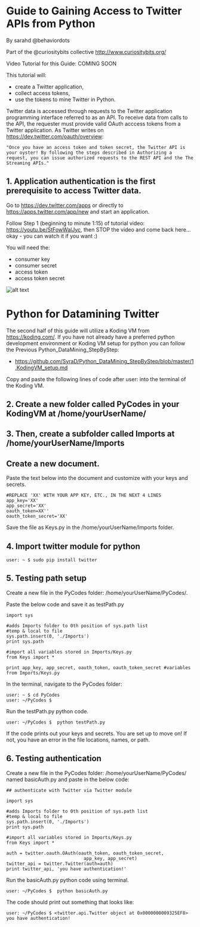 # Guide to Gaining Access to Twitter APIs from Python
By sarahd @behaviordots

Part of the @curiositybits collective http://www.curiositybits.org/

Video Tutorial for this Guide: COMING SOON

This tutorial will: 
*    create a Twitter application, 
*    collect access tokens, 
*    use the tokens to mine Twitter in Python.

Twitter data is accessed through requests to the Twitter application programming interface referred to as an API. To receive data from calls to the API, the requester must provide valid OAuth acccess tokens from a Twitter application. 
As Twitter writes on https://dev.twitter.com/oauth/overview:

````
"Once you have an access token and token secret, the Twitter API is your oyster! By following the steps described in Authorizing a request, you can issue authorized requests to the REST API and the The Streaming APIs."
````

## 1. Application authentication is the first prerequisite to access Twitter data. 

Go to https://dev.twitter.com/apps or directly to https://apps.twitter.com/app/new and start an application.  

Follow Step 1 (beginning to minute 1:15) of tutorial video: https://youtu.be/StFowWalJyc, then STOP the video and come back here... okay - you can watch it if you want :)

You will need the:
* consumer key 
* consumer secret 
* access token 
* access token secret

![alt text](https://github.com/SyraD/Python_DataMining_StepByStep/blob/master/Images_storage/API.jpg "Photo")

# Python for Datamining Twitter
The second half of this guide will utilize a Koding VM from https://koding.com/. If you have not already have a preferred python development environment or Koding VM setup for python you can follow the Previous Python_DataMining_StepByStep:

*   https://github.com/SyraD/Python_DataMining_StepByStep/blob/master/1.KodingVM_setup.md

Copy and paste the following lines of code after user: into the terminal of the Koding VM.

## 2. Create a new folder called PyCodes in your KodingVM at /home/yourUserName/

## 3. Then, create a subfolder called Imports at /home/yourUserName/Imports
## Create a new document. 

Paste the text below into the document and customize with your keys and secrets.
````
#REPLACE 'XX' WITH YOUR APP KEY, ETC., IN THE NEXT 4 LINES
app_key='XX'      
app_secret='XX'
oauth_token=XX''
oauth_token_secret='XX'

````
Save the file as Keys.py in the /home/yourUserName/Imports folder.

## 4. Import twitter module for python

```
user: ~ $ sudo pip install twitter
```

## 5. Testing path setup
Create a new file in the PyCodes folder: /home/yourUserName/PyCodes/.

Paste the below code and save it as testPath.py

 ```
import sys

#adds Imports folder to 0th position of sys.path list
#temp & local to file 
sys.path.insert(0, './Imports') 
print sys.path

#import all variables stored in Imports/Keys.py 
from Keys import * 

print app_key, app_secret, oauth_token, oauth_token_secret #variables from Imports/Keys.py 
```

In the terminal, navigate to the PyCodes folder:
````
user: ~ $ cd PyCodes
user: ~/PyCodes $  
````
Run the testPath.py python code.
````
user: ~/PyCodes $  python testPath.py
````
If the code prints out your keys and secrets. You are set up to move on! If not, you have an error in the file locations, names, or path. 

## 6. Testing authentication

Create a new file in the PyCodes folder: /home/yourUserName/PyCodes/ named
basicAuth.py and paste in the below code:

````
## authenticate with Twitter via Twitter module

import sys

#adds Imports folder to 0th position of sys.path list
#temp & local to file 
sys.path.insert(0, './Imports') 
print sys.path

#import all variables stored in Imports/Keys.py 
from Keys import * 

auth = twitter.oauth.OAuth(oauth_token, oauth_token_secret,
                             app_key, app_secret)
twitter_api = twitter.Twitter(auth=auth)
print twitter_api, 'you have authentication!'
````
Run the basicAuth.py python code using terminal.
````
user: ~/PyCodes $  python basicAuth.py
````

The code should print out something that looks like:
````
user: ~/PyCodes $ <twitter.api.Twitter object at 0x0000000009325EF8> you have authentication!
````
